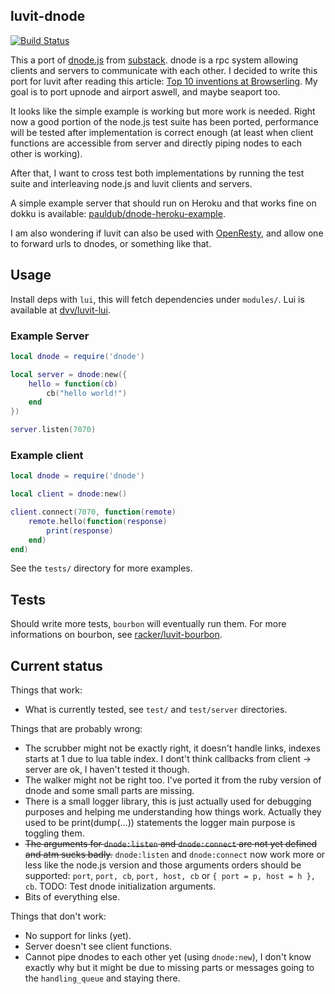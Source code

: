 ## luvit-dnode

[![Build Status](https://travis-ci.org/pauldub/luvit-dnode.svg?branch=master)](https://travis-ci.org/pauldub/luvit-dnode)

This a port of [dnode.js](https://github.com/substack/dnode) from [substack](http://substack.net/). dnode is a rpc system allowing clients and servers to communicate with each other.  I decided to write this port for luvit after reading this article: [Top 10 inventions at Browserling](www.catonmat.net/blog/top-10-browserling-inventions/). My goal is to port upnode and airport aswell, and maybe seaport too.

It looks like the simple example is working but more work is needed. Right now a good portion of the node.js test suite has been ported, performance will be tested after implementation is correct enough (at least when client functions are accessible from server and directly piping nodes to each other is working). 

After that, I want to cross test both implementations by running the test suite and interleaving node.js and luvit clients and servers.

A simple example server that should run on Heroku and that works fine on dokku is available: [pauldub/dnode-heroku-example](https://github.com/pauldub/dnode-heroku-example).

I am also wondering if luvit can also be used with [OpenResty](http://openresty.org), and allow one to forward urls to dnodes, or something like that.

## Usage

Install deps with `lui`, this will fetch dependencies under `modules/`. Lui is available at [dvv/luvit-lui](https://github.com/dvv/luvit-lui).

### Example Server

```lua
local dnode = require('dnode')

local server = dnode:new({
	hello = function(cb)
		cb("hello world!")
	end
})

server.listen(7070)
```

### Example client

```lua
local dnode = require('dnode')

local client = dnode:new()

client.connect(7070, function(remote)
	remote.hello(function(response)
		print(response)
	end)
end)
```

See the `tests/` directory for more examples.

## Tests

Should write more tests, `bourbon` will eventually run them. For more informations on bourbon, see [racker/luvit-bourbon](https://github.com/racker/luvit-bourbon).

## Current status

Things that work:

- What is currently tested, see `test/` and `test/server` directories.

Things that are probably wrong:

- The scrubber might not be exactly right, it doesn't handle links, indexes starts at 1 due to lua table index. I dont't think callbacks from client -> server are ok, I haven't tested it though.
- The walker might not be right too. I've ported it from the ruby version of dnode and some small parts are missing.
- There is a small logger library, this is just actually used for debugging purposes and helping me understanding how things work. Actually they used to be print(dump(...)) statements the logger main purpose is toggling them.
- ~~The arguments for `dnode:listen` and `dnode:connect` are not yet defined and atm sucks badly.~~ `dnode:listen` and `dnode:connect` now work more or less like the node.js version and those arguments orders should be supported: `port`, `port, cb`, `port, host, cb` or `{ port = p, host = h }, cb`. TODO: Test dnode initialization arguments.
- Bits of everything else.

Things that don't work:

- No support for links (yet).
- Server doesn't see client functions.
- Cannot pipe dnodes to each other yet (using `dnode:new`), I don't know exactly why but it might be due to missing parts or messages going to the `handling_queue` and staying there.

